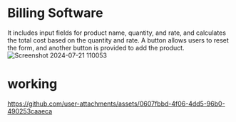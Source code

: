 # Billing Software

It includes input fields for product name, quantity, and rate, and calculates the total cost based on the quantity and rate. A button allows users to reset the form, and another button is provided to add the product.
![Screenshot 2024-07-21 110053](https://github.com/user-attachments/assets/412c7aa6-1d0c-4a11-8ae9-a9692374f1ad)

# working


https://github.com/user-attachments/assets/0607fbbd-4f06-4dd5-96b0-490253caaeca





